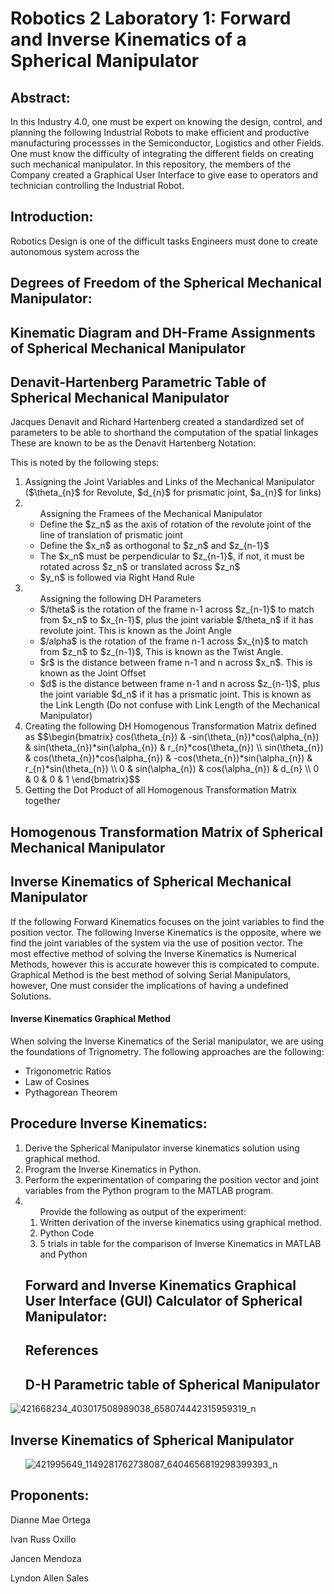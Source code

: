 # Robotics 2 Laboratory 1: Forward and Inverse Kinematics of a Spherical Manipulator

## Abstract:
  In this Industry 4.0, one must be expert on knowing the design, control, and planning the following
  Industrial Robots to make efficient and productive manufacturing processses in the Semiconductor, Logistics
  and other Fields. One must know the difficulty of integrating the different fields on creating such mechanical
  manipulator. In this repository, the members of the Company created a Graphical User Interface to give ease to
  operators and technician controlling the Industrial Robot. 
## Introduction:

  Robotics Design is one of the difficult tasks Engineers must done to create autonomous system across the 
## Degrees of Freedom of the Spherical Mechanical Manipulator:

## Kinematic Diagram and DH-Frame Assignments of Spherical Mechanical Manipulator

## Denavit-Hartenberg Parametric Table of Spherical Mechanical Manipulator
  Jacques Denavit and Richard Hartenberg created a standardized set of parameters to be able to shorthand the computation of the spatial linkages
  These are known to be as the Denavit Hartenberg Notation:

  This is noted by the following steps:
 <ol>
  <li>Assigning the Joint Variables and Links of the Mechanical Manipulator ($\theta_{n}$ for Revolute, $d_{n}$ for prismatic joint, $a_{n}$ for links)</li>
   <li><ul>Assigning the Framees of the Mechanical Manipulator
       <li>Define the $z_n$ as the axis of rotation of the revolute joint of the line of translation of prismatic joint</li>
       <li>Define the $x_n$ as orthogonal to $z_n$ and $z_{n-1}$</li>
       <li>The $x_n$ must be perpendicular to $z_{n-1}$, if not, it must be rotated across $z_n$ or translated across $z_n$</li>
       <li>$y_n$ is followed via Right Hand Rule </li>
   </ul></li>
   <li><ul> Assigning the following DH Parameters 
     <li>$/theta$ is the rotation of the frame n-1 across $z_{n-1}$ to match from $x_n$ to $x_{n-1}$, plus the joint variable $/theta_n$ if it has revolute joint. This is known as the Joint Angle</li>
     <li>$/alpha$ is the rotation of the frame n-1 across $x_{n}$ to match from $z_n$ to $z_{n-1}$, This is known as the Twist Angle.</li>
     <li>$r$ is the distance between frame n-1 and n across $x_n$. This is known as the Joint Offset </li>
     <li>$d$ is the distance between frame n-1 and n across $z_{n-1}$, plus the joint variable $d_n$ if it has a prismatic joint. This is known as the Link Length (Do not confuse with Link Length of the Mechanical Manipulator)</li>
   </ul></li>
   <li> Creating the following DH Homogenous Transformation Matrix defined as 
   $$\begin{bmatrix}
   cos(\theta_{n}) & -sin(\theta_{n})*cos(\alpha_{n}) & sin(\theta_{n})*sin(\alpha_{n}) & r_{n}*cos(\theta_{n}) \\
   sin(\theta_{n}) & cos(\theta_{n})*cos(\alpha_{n}) & -cos(\theta_{n})*sin(\alpha_{n}) & r_{n}*sin(\theta_{n}) \\
   0 & sin(\alpha_{n}) & cos(\alpha_{n}) & d_{n} \\
   0 & 0 & 0 & 1
   \end{bmatrix}$$
   </li>
   <li> Getting the Dot Product of all Homogenous Transformation Matrix together </li>
</ol>

## Homogenous Transformation Matrix of Spherical Mechanical Manipulator

## Inverse Kinematics of Spherical Mechanical Manipulator
If the following Forward Kinematics focuses on the joint variables to find the position vector. The following Inverse Kinematics is the opposite, where we find the joint variables of the system via the use of position vector.
 The most effective method of solving the Inverse Kinematics is Numerical Methods, however this is accurate however this is compicated to compute. Graphical Method is the best method of solving Serial Manipulators, however, One must consider the implications of having
 a undefined Solutions. 
#### Inverse Kinematics Graphical Method
 When solving the Inverse Kinematics of the Serial manipulator, we are using the foundations of Trignometry. The following approaches are the following:
 <ul>
  <li>Trigonometric Ratios</li>
  <li>Law of Cosines</li>
  <li>Pythagorean Theorem</li>
 </ul>

## Procedure Inverse Kinematics:
<ol>
<li>Derive the Spherical Manipulator inverse kinematics solution using graphical method.</li>
<li>Program the Inverse Kinematics in Python.</li>
<li>Perform the experimentation of comparing the position vector and joint variables from the Python program to the MATLAB program.</li>
<li><ol>Provide the following as output of the experiment:
<li>Written derivation of the inverse kinematics using graphical method.</li>
<li>Python Code</li>
<li>5 trials in table for the comparison of Inverse Kinematics in MATLAB and Python</li>
</ol></li>

## Forward and Inverse Kinematics Graphical User Interface (GUI) Calculator of Spherical Manipulator:

## References
 
## D-H Parametric table of Spherical Manipulator
</ol>

![421668234_403017508989038_658074442315959319_n](https://github.com/leandawnleandawn/Robotics2_FK-IK_Group12_Spherical_2024/assets/157699815/008f5e5c-eb10-42e5-ae67-f461739e19a0)

 
</ol>

## Inverse Kinematics of Spherical Manipulator
<ol>
 
![421995649_1149281762738087_6404656819298399393_n](https://github.com/leandawnleandawn/Robotics2_FK-IK_Group12_Spherical_2024/assets/157699815/811c303b-9367-422e-a1a8-efcbe1089e5e)

</ol>
 
## Proponents:

 Dianne Mae Ortega
 
 Ivan Russ Oxillo
 
 Jancen Mendoza
 
 Lyndon Allen Sales
